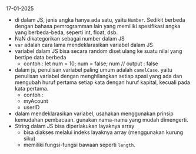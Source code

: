 17-01-2025

- di dalam JS, jenis angka hanya ada satu, yaitu `Number`. Sedikit berbeda dengan bahasa pemrogramman lain yang memiliki spesifikasi angka yang berbeda-beda, seperti int, float, dsb.
- NaN dikategorikan sebagai number dalam JS
- `var` adalah cara lama mendeklarasikan variabel dalam JS
- variabel dalam JS bisa secara random diset ulang ke suatu nilai yang bertipe data berbeda
  - contoh :
    let num = 10;
    num = false;
    num // output : false
- dalam js, penulisan variabel paling umum adalah `camelCase`. yaitu penulisan variabel dengan menghilangkan setiap spasi yang ada dan mengubah huruf pertama setiap kata dengan huruf kapital, kecuali pada kata pertama.
  - contoh :
  - myAcount
  - userID
- dalam mendeklarasikan variabel, usahakan menggunakan prinsip kemudahan pembacaan. gunakan nama-nama yang mudah dimengerti.
- String dalam JS bisa diperlakukan layaknya array
  - bisa diakses melalui indeks layaknya array (menggunakan kurung siku)
  - memiliki fungsi-fungsi bawaan seperti `length`.
